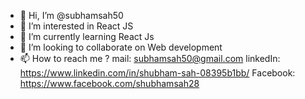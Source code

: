 - 👋 Hi, I’m @subhamsah50
- 👀 I’m interested in React JS
- 🌱 I’m currently learning React Js
- 💞️ I’m looking to collaborate on Web development
- 📫 How to reach me ?
mail: subhamsah50@gmail.com
linkedIn: https://www.linkedin.com/in/shubham-sah-08395b1bb/
Facebook: https://www.facebook.com/shubhamsah28

<!---
subhamsah50/subhamsah50 is a ✨ special ✨ repository because its `README.md` (this file) appears on your GitHub profile.
You can click the Preview link to take a look at your changes.
--->
